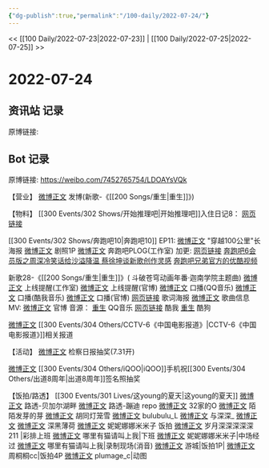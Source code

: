 ```yaml
---
{"dg-publish":true,"permalink":"/100-daily/2022-07-24/"}
---
```



<< [[100 Daily/2022-07-23\|2022-07-23]] | [[100 Daily/2022-07-25\|2022-07-25]] >>

# 2022-07-24

## 资讯站 记录

原博链接:

## Bot 记录

原博链接: https://weibo.com/7452765754/LDOAYsVQk

【营业】
[微博正文](http://weibo.com/1736988591/LDJEWDyEC) 发博(新歌-《[[200 Songs/重生\|重生]]》)

【物料】
[[300 Events/302 Shows/开始推理吧\|开始推理吧]]入住日记8：
[网页链接](https://weibo.cn/sinaurl?u=http%3A%2F%2Fm.v.qq.com%2Fx%2Fcover%2Fx%2Fmzc00200jwxc9so%2Fb00439fy5mk.html%3F%26url_from%3Dshare%26second_share%3D0%26share_from%3Dcopy)

[[300 Events/302 Shows/奔跑吧10\|奔跑吧10]] EP11:
[微博正文](https://weibo.com/5242381821/LDKfJdZpk) "穿越100公里"长海报
[微博正文](https://weibo.com/5242381821/LDLPa37Py) 剧照1P
[微博正文](http://weibo.com/7478855230/LDL2zsftL) 奔跑吧PLOG(工作室)
加更:
[网页链接](https://weibo.cn/sinaurl?u=http%3A%2F%2Fm.v.qq.com%2Fx%2Fcover%2Fx%2Fmzc00200iac0ef2%2Fz0043zsv94p.html%3F%26url_from%3Dshare%26second_share%3D0%26share_from%3Dcopy%26pgid%3Dpage_detail%26mod_id%3Dmod_toolbar_new)
[奔跑吧6会员版之周深冷笑话给沙溢降温 蔡徐坤谈新歌创作灵感](https://weibo.cn/sinaurl?u=http%3A%2F%2Fm.iqiyi.com%2Fv_1wq38dsjs4g.html%3Fsocial_platform%3Dlink%26p1%3D2_21_211)
[奔跑吧兄弟官方的优酷视频](https://weibo.cn/sinaurl?u=https%3A%2F%2Fv.youku.com%2Fv_show%2Fid_XNTg2OTY1Mzc5Mg%3D%3D.html%3Fshowid%3Ddebf09fea69e417bb028)

新歌28-《[[200 Songs/重生\|重生]]》( 斗破苍穹动画年番·迦南学院主题曲)
[微博正文](https://m.weibo.cn/7478855230/4794695735315724) 上线提醒(工作室)
[微博正文](https://m.weibo.cn/5898310988/4794695710936580) 上线提醒(官博)
[微博正文](https://m.weibo.cn/2169129705/4794695731381194) 口播(QQ音乐)
[微博正文](https://m.weibo.cn/1738434147/4794695714343818) 口播(酷我音乐)
[微博正文](https://m.weibo.cn/5898310988/4794703264616085) 口播(官博)
[网页链接](https://m.weibo.cn/status/4794710810166370) 歌词海报
[微博正文](https://m.weibo.cn/6466290670/4794547286311648) 歌曲信息
MV:
[微博正文](https://m.weibo.cn/5898310988/4794698231448664) 官博
音源：
[重生](https://weibo.cn/sinaurl?u=https%3A%2F%2Fi.y.qq.com%2Fv8%2Fplaysong.html%3Fsongid%3D368397311%26source%3Dyqq%26ADTAG%3Dhz_wb_sf%26channelId%3D10081987) QQ音乐
[网页链接](https://weibo.cn/sinaurl?u=http%3A%2F%2Fm.kuwo.cn%2Fnewh5app%2Fplay_detail%2F229069753) 酷我
[重生](https://weibo.cn/sinaurl?u=https%3A%2F%2Ft1.kugou.com%2Fsong.html%3Fid%3D2urUifdzBV3) 酷狗

[微博正文](https://weibo.com/1261788454/LDNkuE6bY) [[300 Events/304 Others/CCTV-6《中国电影报道》\|CCTV-6《中国电影报道》]]相关报道

【活动】
[微博正文](http://weibo.com/7168618354/LDIOf8V3p) 检察日报抽奖(7.31开)

[微博正文](https://m.weibo.cn/6960161079/4794892050240383) [[300 Events/304 Others/iQOO\|iQOO]]手机祝[[300 Events/304 Others/出道8周年\|出道8周年]]签名照抽奖

【饭拍/路透】
[[300 Events/301 Lives/这young的夏天\|这young的夏天]]
[微博正文](http://weibo.com/5927465467/LDFAEd54n) 路透-贝加尔湖畔
[微博正文](https://weibo.com/1901459883/LDN5vjNNt) 路透-蹦迪
repo
[微博正文](http://weibo.com/3223565345/LDFHLFSM4) 32家的O
[微博正文](http://weibo.com/2284245305/LDGBpuPax) 陌陌发芽的芽
[微博正文](http://weibo.com/5352964966/LDILPw4h1) 胡同灯笼雪
[微博正文](https://weibo.com/1658776077/LDGCpwTSO) bulubulu_L
[微博正文](http://weibo.com/7330448895/LDJJg7e3S) 与深深_
[微博正文](https://weibo.com/6433509682/LDKIWC022)
[微博正文](https://weibo.com/1055729542/LDGgGEzTP) 深黑薄荷
[微博正文](https://weibo.com/1848110183/LDMIltLy7) 妮妮娜娜米米子
饭拍
[微博正文](https://weibo.com/1600184310/LDMK7qgP9) 岁月深深深深深211 |彩排上班
[微博正文](http://weibo.com/5836918939/LDJmUbiBs) 哪里有猫请叫上我|下班
[微博正文](https://weibo.com/1848110183/LDFNM1nWB) 妮妮娜娜米米子|中场经过
[微博正文](https://weibo.com/5836918939/LDLU0skff) 哪里有猫请叫上我|录制现场(消音)
[微博正文](https://weibo.com/1801743981/LDGmEkm0S) 游城|饭拍1P|
[微博正文](http://weibo.com/1603683802/LDGgJBSVn) 周桐桐cc|饭拍4P
[微博正文](https://m.weibo.cn/5122158435/4794839067525140) plumage_c|动图

